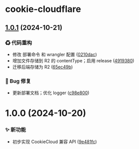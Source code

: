 # cookie-cloudflare

## [1.0.1](https://github.com/CaoMeiYouRen/cookie-cloudflare/compare/v1.0.0...v1.0.1) (2024-10-21)


### ♻ 代码重构

* 修改 部署命令 和 wrangler 配置 ([0210dac](https://github.com/CaoMeiYouRen/cookie-cloudflare/commit/0210dac))
* 增加文件存储到 R2 的 contentType；启用 release ([4919380](https://github.com/CaoMeiYouRen/cookie-cloudflare/commit/4919380))
* 迁移后端存储为 R2 ([65ec49b](https://github.com/CaoMeiYouRen/cookie-cloudflare/commit/65ec49b))


### 🐛 Bug 修复

* 更新部署文档；优化 logger ([c98e800](https://github.com/CaoMeiYouRen/cookie-cloudflare/commit/c98e800))

# 1.0.0 (2024-10-20)


### ✨ 新功能

* 初步实现 CookieCloud 兼容 API ([9e481fc](https://github.com/CaoMeiYouRen/cookie-cloudflare/commit/9e481fc))
